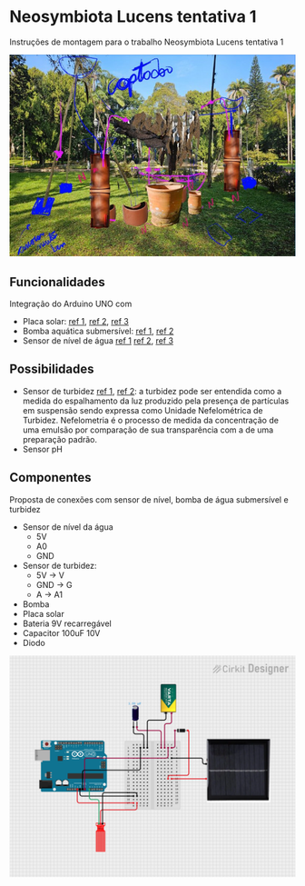 # Neosymbiota Lucens tentativa 1

Instruções de montagem para o trabalho Neosymbiota Lucens tentativa 1

![Diagrama do projeto](./imgs/projeto.jpg)

## Funcionalidades

Integração do Arduino UNO com

* Placa solar: [ref 1](https://www.paraisodosbits.com.br/2016/11/09/usando-o-arduino-com-painel-solar/), [ref 2](https://www.instructables.com/Self-Sufficient-Arduino-Board/), [ref 3](https://docs.arduino.cc/learn/electronics/power-pins/)
* Bomba aquática submersível: [ref 1](https://www.youtube.com/watch?v=HBGYIuBC3BQ), [ref 2](https://www.youtube.com/watch?v=yZqnqxHI59Q)
* Sensor de nível de água [ref 1](https://produto.mercadolivre.com.br/MLB-4657915780-sensor-de-nivel-de-agua-analogico-para-arduino-_JM#polycard_client=search-nordic&position=31&search_layout=stack&type=item&tracking_id=9c86f469-73c1-46ce-bb7a-f6aa6aa08789&wid=MLB4657915780&sid=search) [ref 2](https://www.youtube.com/watch?v=2F528zFXesU), [ref 3](https://www.youtube.com/watch?v=Oien8iceuhc)

## Possibilidades

* Sensor de turbidez [ref 1](https://produto.mercadolivre.com.br/MLB-1726188669-modulo-sensor-de-turbidez-particulas-suspensas-na-agua-_JM?matt_tool=19390443&matt_internal_campaign_id=&matt_word=&matt_source=google&matt_campaign_id=22090354205&matt_ad_group_id=173090538676&matt_match_type=&matt_network=g&matt_device=c&matt_creative=727882727907&matt_keyword=&matt_ad_position=&matt_ad_type=pla&matt_merchant_id=218747052&matt_product_id=MLB1726188669&matt_product_partition_id=2389865440548&matt_target_id=pla-2389865440548&cq_src=google_ads&cq_cmp=22090354205&cq_net=g&cq_plt=gp&cq_med=pla&gad_source=1&gad_campaignid=22090354205&gclid=CjwKCAjwqKzEBhANEiwAeQaPVYmRu4_UUpcl3_pfdpKW1FKL-JcVovnwy2r7vF2jBa4bSRBaY1vR6RoCJw8QAvD_BwE), [ref 2](https://www.youtube.com/watch?v=BxOh81CjtuU): a turbidez pode ser entendida como a medida do espalhamento da luz produzido pela presença de partículas em suspensão sendo expressa como Unidade Nefelométrica de Turbidez. Nefelometria é o processo de medida da concentração de uma emulsão por comparação de sua transparência com a de uma preparação padrão.
* Sensor pH

## Componentes

Proposta de conexões com sensor de nível, bomba de água submersível e turbidez

* Sensor de nível da água
  * 5V
  * A0
  * GND
* Sensor de turbidez:
  * 5V -> V
  * GND -> G
  * A -> A1
* Bomba
* Placa solar
* Bateria 9V recarregável
* Capacitor 100uF 10V
* Diodo
  
![Circuito](./imgs/circuit_image.png)